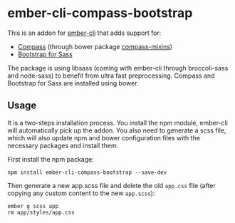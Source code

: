ember-cli-compass-bootstrap
===========================

This is an addon for [ember-cli](http://iamstef.net/ember-cli/) that adds support for:

  * [Compass](http://compass-style.org) (through bower package [compass-mixins](https://github.com/Igosuki/compass-mixins))
  * [Bootstrap for Sass](http://getbootstrap.com)

The package is using libsass (coming with ember-cli through broccoli-sass and node-sass) to benefit from
ultra fast preprocessing. Compass and Bootstrap for Sass are installed using bower.

## Usage

It is a two-steps installation process. You install the npm module, ember-cli will automatically
pick up the addon. You also need to generate a scss file, which will also update npm and bower
configuration files with the necessary packages and install them.

First install the npm package:

```
npm install ember-cli-compass-bootstrap --save-dev
```

Then generate a new app.scss file and delete the old `app.css` file (after copying
any custom content to the new `app.scss`):

```
ember g scss app
rm app/styles/app.css
```

